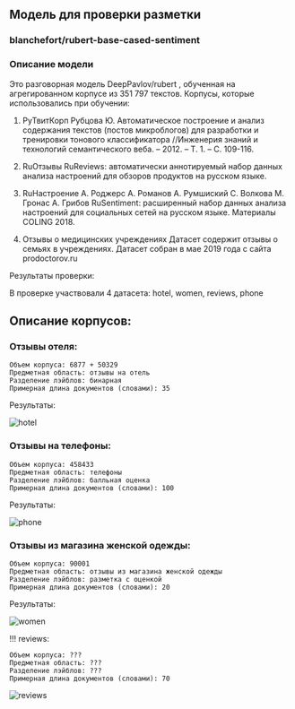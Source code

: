 ## Модель для проверки разметки

### blanchefort/rubert-base-cased-sentiment

### Описание модели
Это разговорная модель DeepPavlov/rubert , обученная на агрегированном корпусе из 351 797 текстов.
Корпусы, которые использовались при обучении:

1) РуТвитКорп
Рубцова Ю. Автоматическое построение и анализ содержания текстов (постов микроблогов) для разработки и тренировки тонового классификатора //Инженерия знаний и технологий семантического веба. – 2012. – Т. 1. – С. 109-116.

2) RuОтзывы
RuReviews: автоматически аннотируемый набор данных анализа настроений для обзоров продуктов на русском языке.

3) RuНастроение
А. Роджерс А. Романов А. Румшиский С. Волкова М. Гронас А. Грибов RuSentiment: расширенный набор данных анализа настроений для социальных сетей на русском языке. Материалы COLING 2018.

4) Отзывы о медицинских учреждениях
Датасет содержит отзывы о семьях в учреждениях. Датасет собран в мае 2019 года с сайта prodoctorov.ru

Результаты проверки:

В проверке участвовали 4 датасета: hotel, women, reviews, phone

## Описание корпусов:

### Отзывы отеля:

    Объем корпуса: 6877 + 50329
    Предметная область: отзывы на отель
    Разделение лэйблов: бинарная
    Примерная длина документов (словами): 35

Результаты:

![hotel](https://user-images.githubusercontent.com/72318993/204066957-0e937c0f-702c-4df4-838b-11fc2fec1574.jpg)


### Отзывы на телефоны:

    Объем корпуса: 458433
    Предметная область: телефоны
    Разделение лэйблов: балльная оценка
    Примерная длина документов (словами): 100

Результаты:

![phone](https://user-images.githubusercontent.com/72318993/204066978-606ffd96-2c15-4c9a-9b2f-4495f0cf46a4.jpg)


### Отзывы из магазина женской одежды:

    Объем корпуса: 90001
    Предметная область: отзывы из магазина женской одежды
    Разделение лэйблов: разметка с оценкой
    Примерная длина документов (словами): 20

Результаты:

![women](https://user-images.githubusercontent.com/72318993/204066971-9acad1a8-a6e8-4217-bdfc-b146c0055168.jpg)

!!! reviews:

    Объем корпуса: ???
    Предметная область: ???
    Разделение лэйблов: ???
    Примерная длина документов (словами): 70
    
![reviews](https://user-images.githubusercontent.com/72318993/204066991-fc6ef3c7-84bd-4512-b414-9c0d926b2de1.jpg)
